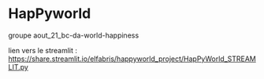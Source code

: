 # HapPyworld
groupe aout_21_bc-da-world-happiness

lien vers le streamlit :
https://share.streamlit.io/elfabris/happyworld_project/HapPyWorld_STREAMLIT.py
